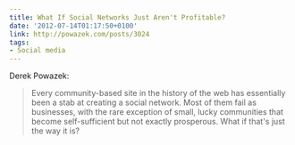 ```yaml
---
title: What If Social Networks Just Aren't Profitable?
date: '2012-07-14T01:17:50+0100'
link: http://powazek.com/posts/3024
tags:
- Social media
---
```

Derek Powazek:

> Every community-based site in the history of the web has essentially been a stab at creating a social network. Most of them fail as businesses, with the rare exception of small, lucky communities that become self-sufficient but not exactly prosperous. What if that's just the way it is?
